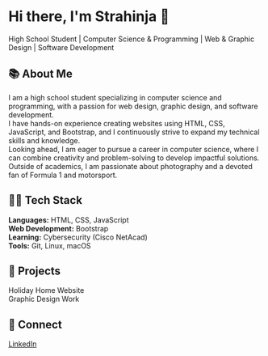 # Hi there, I'm Strahinja 👋

High School Student | Computer Science & Programming | Web & Graphic Design | Software Development

## 📚 About Me

I am a high school student specializing in computer science and programming, with a passion for web design, graphic design, and software development.  
I have hands-on experience creating websites using HTML, CSS, JavaScript, and Bootstrap, and I continuously strive to expand my technical skills and knowledge.  
Looking ahead, I am eager to pursue a career in computer science, where I can combine creativity and problem-solving to develop impactful solutions.  
Outside of academics, I am passionate about photography and a devoted fan of Formula 1 and motorsport.  

## 👨‍💻 Tech Stack

**Languages:** HTML, CSS, JavaScript  
**Web Development:** Bootstrap  
**Learning:** Cybersecurity (Cisco NetAcad)  
**Tools:** Git, Linux, macOS

## 🎨 Projects

Holiday Home Website  
Graphic Design Work

## 👤 Connect
[LinkedIn](linkedin.com/strahinjavujasin)



<!---
stralevuja/stralevuja is a ✨ special ✨ repository because its `README.md` (this file) appears on your GitHub profile.
You can click the Preview link to take a look at your changes.
--->
